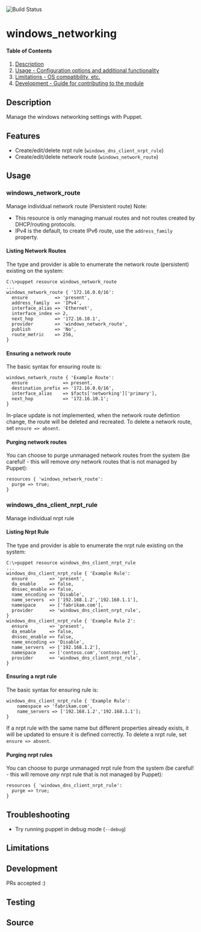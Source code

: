 ![Build Status](https://ci.appveyor.com/api/projects/status/github/webalexeu/puppet-windows_networkingt?svg=true)
# windows_networking

#### Table of Contents

1. [Description](#description)
1. [Usage - Configuration options and additional functionality](#usage)
1. [Limitations - OS compatibility, etc.](#limitations)
1. [Development - Guide for contributing to the module](#development)

## Description

Manage the windows networking settings with Puppet.

## Features
* Create/edit/delete nrpt rule (`windows_dns_client_nrpt_rule`)
* Create/edit/delete network route (`windows_network_route`)

## Usage

### windows_network_route

Manage individual network route (Persistent route)
Note: 
- This resource is only managing manual routes and not routes created by DHCP/routing protocols.
- IPv4 is the default, to create IPv6 route, use the `address_family` property.

#### Listing Network Routes
The type and provider is able to enumerate the network route (persistent) existing on the 
system:

```shell
C:\>puppet resource windows_network_route
...
windows_network_route { '172.16.0.0/16':
  ensure          => 'present',
  address_family  => 'IPv4',
  interface_alias => 'Ethernet',
  interface_index => 2,
  next_hop        => '172.16.10.1',
  provider        => 'windows_network_route',
  publish         => 'No',
  route_metric    => 256,
}
```

#### Ensuring a network route

The basic syntax for ensuring route is: 

```puppet
windows_network_route { 'Example Route':
  ensure             => present,
  destination_prefix => '172.16.0.0/16',
  interface_alias    => $facts['networking']['primary'],
  next_hop           => '172.16.10.1';
}
```

In-place update is not implemented, when the network route defintion change, the route will be deleted and recreated. 
To delete a network route, set `ensure => absent`.

#### Purging network routes

You can choose to purge unmanaged network routes from the system (be careful! - this will
remove _any_ network routes that is not managed by Puppet):

```puppet
resources { 'windows_network_route':
  purge => true;
}
```


### windows_dns_client_nrpt_rule

Manage individual nrpt rule

#### Listing Nrpt Rule

The type and provider is able to enumerate the nrpt rule existing on the 
system:

```shell
C:\>puppet resource windows_dns_client_nrpt_rule
...
windows_dns_client_nrpt_rule { 'Example Rule':
  ensure        => 'present',
  da_enable     => false,
  dnssec_enable => false,
  name_encoding => 'Disable',
  name_servers  => ['192.168.1.2','192.168.1.1'],
  namespace     => ['fabrikam.com'],
  provider      => 'windows_dns_client_nrpt_rule',
}
windows_dns_client_nrpt_rule { 'Example Rule 2':
  ensure        => 'present',
  da_enable     => false,
  dnssec_enable => false,
  name_encoding => 'Disable',
  name_servers  => ['192.168.1.2'],
  namespace     => ['contoso.com','contoso.net'],
  provider      => 'windows_dns_client_nrpt_rule',
}
```

#### Ensuring a nrpt rule

The basic syntax for ensuring rule is: 

```puppet
windows_dns_client_nrpt_rule { 'Example Rule':
    namespace => 'fabrikam.com',
    name_servers => ['192.168.1.2','192.168.1.1'];
} 
```

If a nrpt rule with the same name but different properties already exists, it will be
updated to ensure it is defined correctly. To delete a nrpt rule, set
`ensure => absent`.

#### Purging nrpt rules

You can choose to purge unmanaged nrpt rule from the system (be careful! - this will
remove _any_ nrpt rule that is not managed by Puppet):

```puppet
resources { 'windows_dns_client_nrpt_rule':
  purge => true;
}
```


## Troubleshooting
* Try running puppet in debug mode (`--debug`)


## Limitations


## Development

PRs accepted :)

## Testing


## Source
